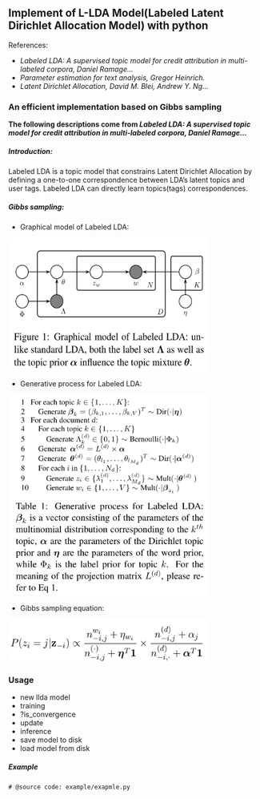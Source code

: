 ## Implement of L-LDA Model(Labeled Latent Dirichlet Allocation Model) with python


References:
   * *Labeled LDA: A supervised topic model for credit attribution in multi-labeled corpora, Daniel Ramage...*
   * *Parameter estimation for text analysis, Gregor Heinrich.*
   * *Latent Dirichlet Allocation, David M. Blei, Andrew Y. Ng...*
   
### An efficient implementation based on Gibbs sampling

**The following descriptions come from *Labeled LDA: A supervised topic model for credit attribution in multi-labeled corpora, Daniel Ramage...***

##### Introduction:
Labeled LDA is a topic model that constrains Latent Dirichlet Allocation by defining a one-to-one correspondence between LDA’s latent topics and user tags.
Labeled LDA can directly learn topics(tags) correspondences.

##### Gibbs sampling:
* Graphical model of Labeled LDA:
<!-- ![https://github.com/JoeZJH/Labeled-LDA/blob/master/assets/graphical-of-labeled-lda.png](https://github.com/JoeZJH/Labeled-LDA/blob/master/assets/graphical-of-labeled-lda.png) -->

<img src="https://github.com/JoeZJH/Labeled-LDA-Python/blob/master/assets/graphical-of-labeled-lda.png" width="400" height="265"/>

* Generative process for Labeled LDA:
<!-- ![https://github.com/JoeZJH/Labeled-LDA/blob/master/assets/generative-process-for-labeled-lda.png](https://github.com/JoeZJH/Labeled-LDA/blob/master/assets/generative-process-for-labeled-lda.png) -->
<img src="https://github.com/JoeZJH/Labeled-LDA-Python/blob/master/assets/generative-process-for-labeled-lda.png" width="400" height="400"/>

* Gibbs sampling equation:
<!-- ![https://github.com/JoeZJH/Labeled-LDA/blob/master/assets/gibbs-sampling-equation.png](https://github.com/JoeZJH/Labeled-LDA/blob/master/assets/gibbs-sampling-equation.png) -->
<img src="https://github.com/JoeZJH/Labeled-LDA-Python/blob/master/assets/gibbs-sampling-equation.png" width="400" height="85"/>

### Usage
* new llda model
* training
* ?is_convergence
* update
* inference
* save model to disk
* load model from disk


##### Example 
```
# @source code: example/exapmle.py


```


